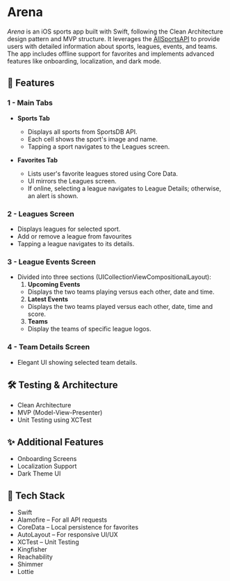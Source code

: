 # Arena

_Arena_ is an iOS sports app built with Swift, following the Clean Architecture design pattern and MVP structure. It leverages the [AllSportsAPI](https://allsportsapi.com/) to provide users with detailed information about sports, leagues, events, and teams. The app includes offline support for favorites and implements advanced features like onboarding, localization, and dark mode.

## 📌 Features

### 1 - Main Tabs
- **Sports Tab**  
  - Displays all sports from SportsDB API.
  - Each cell shows the sport's image and name.
  - Tapping a sport navigates to the Leagues screen.

- **Favorites Tab**  
  - Lists user's favorite leagues stored using Core Data.
  - UI mirrors the Leagues screen.
  - If online, selecting a league navigates to League Details; otherwise, an alert is shown.
 
### 2 - Leagues Screen
- Displays leagues for selected sport.
- Add or remove a league from favourites
- Tapping a league navigates to its details.

### 3 - League Events Screen
- Divided into three sections (UICollectionViewCompositionalLayout):
   1. **Upcoming Events**
     - Displays the two teams playing versus each other, date and time.
   2. **Latest Events**
     - Displays the two teams played versus each other, date, time and score.
   3. **Teams**
     - Display the teams of specific league logos.
 
### 4 - Team Details Screen

- Elegant UI showing selected team details.

## 🛠️ Testing & Architecture

- Clean Architecture
- MVP (Model-View-Presenter)
- Unit Testing using XCTest

## ✨ Additional Features
- Onboarding Screens
- Localization Support
- Dark Theme UI

## 📱 Tech Stack
- Swift
- Alamofire – For all API requests
- CoreData – Local persistence for favorites
- AutoLayout – For responsive UI/UX
- XCTest – Unit Testing
- Kingfisher
- Reachability
- Shimmer
- Lottie

